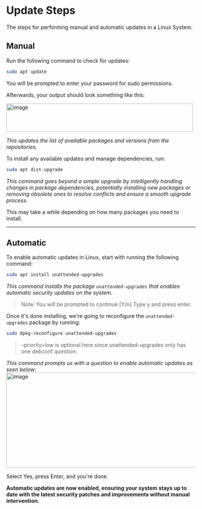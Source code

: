 # Update Steps
The steps for performing manual and automatic updates in a Linux System.
## Manual
Run the following command to check for updates:
```bash
sudo apt update
```
You will be prompted to enter your password for sudo permissions.

Afterwards, your output should look something like this:

<img width="496" height="76" alt="image" src="https://github.com/user-attachments/assets/7fb91d50-ae0b-4a81-a83e-88d96dacd915" />

*This updates the list of available packages and versions from the repositories.* 

To install any available updates and manage dependencies, run:
```bash
sudo apt dist-upgrade
```
*This command goes beyond a simple upgrade by intelligently handling changes in package dependencies, potentially installing new packages or removing obsolete ones to resolve conflicts and ensure a smooth upgrade process.* 

This may take a while depending on how many packages you need to install. 

---

## Automatic
To enable automatic updates in Linux, start with running the following command:
```bash
sudo apt install unattended-upgrades
```
*This command installs the package `unattended-upgrades` that enables automatic security updates on the system.*
> Note: You will be prompted to continue [Y/n] Type y and press enter.


Once it's done installing, we're going to reconfigure the `unattended-upgrades` package by running:
```bash
sudo dpkg-reconfigure unattended-upgrades
```
> –priority=low is optional here since unattended-upgrades only has one debconf question.


*This command prompts us with a question to enable automatic updates as seen below:*
<img width="843" height="253" alt="image" src="https://github.com/user-attachments/assets/df1084db-8803-442d-bb09-15d590c7ba81" />

Select Yes, press Enter, and you're done.

**Automatic updates are now enabled, ensuring your system stays up to date with the latest security patches and improvements without manual intervention.**
